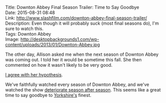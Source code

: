 Title: Downton Abbey Final Season Trailer: Time to Say Goodbye  
Date: 2015-08-31 08:48  
Link: http://www.slashfilm.com/downton-abbey-final-season-trailer/  
Description: Even though it will probably suck (most final seasons do), I'm sure to watch this.   
Tags: Downton Abbey  
Image: http://desktopbackgrounds1.com/wp-content/uploads/2013/01/Downton-Abbey.jpg  

The other day, Allison asked me when the next season of Downton Abbey was coming out. I told her it would be sometime this fall. She then commented on how it wasn't likely to be very good.

[I agree with her hypothesis][theoveranalyzed].

We've faithfully watched every season of Downton Abbey, and we've watched the show [deteriorate season after season][rottentomatoes]. This seems like a great time to say goodbye to [Yorkshire's][wikipedia] finest.

[rottentomatoes]: http://www.rottentomatoes.com/tv/downton-abbey/s04/ "Downton Abbey on Rotten Tomatoes"
[theoveranalyzed]: /2015/3/23/downton-abbey-ending-after-season-6 "My post about Downton ending after six seasons"
[wikipedia]: https://en.wikipedia.org/wiki/Yorkshire "Wikipedia: Yorkshire"
